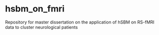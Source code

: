 # hsbm_on_fmri
Repository for master dissertation on the application of hSBM on RS-fMRI data to cluster neurological patients
